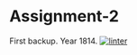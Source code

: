 # Assignment-2
First backup. Year 1814.
[![linter](https://github.com/Trent-Hodgins/Assignment-2/workflows/linter/badge.svg)](https://github.com/marketplace/actions/super-linter)
